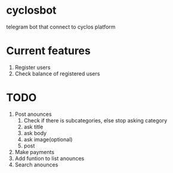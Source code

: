 # cyclosbot
telegram bot that connect to cyclos platform

# Current features
1. Register users 
2. Check balance of registered users

# TODO
1. Post anounces 
	1. Check if there is subcategories, else stop asking category
	2. ask title
	3. ask body
	4. ask image(optional)
	5. post
2. Make payments
3. Add funtion to list anounces
4. Search anounces
